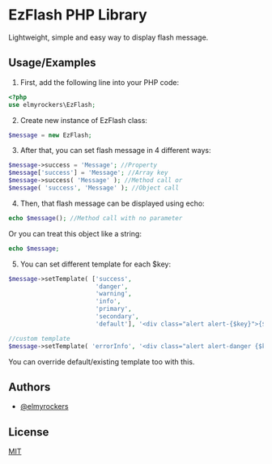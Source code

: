 
# EzFlash PHP Library

Lightweight, simple and easy way to display flash message.




## Usage/Examples
1. First, add the following line into your PHP code:
```php
<?php
use elmyrockers\EzFlash;
```
2. Create new instance of EzFlash class:
```php
$message = new EzFlash;
```
3. After that, you can set flash message in 4 different ways:
```php
$message->success = 'Message'; //Property
$message['success'] = 'Message'; //Array key
$message->success( 'Message' ); //Method call or
$message( 'success', 'Message' ); //Object call
```
4. Then, that flash message can be displayed using echo:
```php
echo $message(); //Method call with no parameter
```
Or you can treat this object like a string:
```php
echo $message;
```
5. You can set different template for each $key:
```php
$message->setTemplate( ['success',
                        'danger',
                        'warning',
                        'info',
                        'primary',
                        'secondary',
                        'default'], '<div class="alert alert-{$key}">{$message}</div>' ); //default

//custom template
$message->setTemplate( 'errorInfo', '<div class="alert alert-danger {$key}">{$message}</div>' );
```
You can override default/existing template too with this.

## Authors

- [@elmyrockers](https://www.github.com/elmyrockers)


## License

[MIT](https://choosealicense.com/licenses/mit/)

